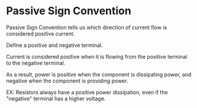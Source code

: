 # Passive Sign Convention

Passive Sign Convention tells us which direction of current flow is considered positive current.

Define a positive and negative terminal. 

Current is considered positive when it is flowing from the positive terminal to the negative terminal.

As a result, power is positive when the component is dissipating power, and negative when the component is providing power.

EX: Resistors always have a positive power dissipation, even if the "negative" terminal has a higher voltage.